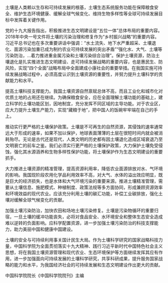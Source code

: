 土壤是人类赖以生存和可持续发展的根基，土壤生态系统服务功能在保障粮食安全、维护生态环境健康、缓解全球气候变化、维持生物多样性等全球可持续发展目标中发挥着关键作用。

党的十九大报告指出，积极推进生态文明建设是“五位一体”总体布局的重要内容。2018年中央一号文件将土壤的污染治理和修复作为“乡村振兴战略”的重要内容。习近平总书记也在多次重要讲话中强调：“水土流失、地下水严重超采、土壤退化、面源污染加重已成为制约农业可持续发展的突出矛盾”“强化水、大气、土壤等污染防治，…着力推进重金属污染和土壤污染综合治理”。保护土壤资源，防治土壤退化是扎实推进生态文明建设、走可持续发展战略的重要内容，也是惠民生、防风险，实现“四个全面”战略布局中全面建成小康社会的重要举措。在我国实施可持续发展战略过程中，必须高度认识到土壤资源的重要性，并努力提升土壤科学的贡献能力和水平。

提高土壤科技支撑能力。我国土壤资源自然禀赋总体不高，而且工业化和城市化对优质土地的占用还在继续。为确保粮食安全，应在全面理解土壤功能的基础上，建立科学的土壤功能区划，因地制宜，充分发挥不同区域的主导功能。对于农业区，应大力提升土壤生产能力，实现“藏粮于地”，把中国人的饭碗牢牢端在自己的手上。

推动实行更严格的土壤保护政策。土壤是不可再生的自然资源，其侵蚀的速率通常远大于形成的速率，如果不加以保护，地球表面薄薄的土层在很短时间内就会被消耗殆尽。无论是古代还是现代，人类文明的历史都有因土壤退化造成区域衰退乃至文明衰亡的前车之鉴。我们必须实行更严格的土壤保护政策，大力保护土壤免受侵蚀，强化其水源涵养和生物多样性保护功能，将土壤保护作为生态文明建设的重要抓手。

大力推进土壤资源的精准管理，提高资源利用率，降低农业面源排放对水、气环境的影响。我国现阶段农用化学品利用效率不高，对大气、水体的溢出效应明显，既是巨大的经济损失，也是水体和大气环境污染的重要来源。推进土壤精准管理，需要从土壤信息、施肥模式、种植制度、政策法规等多方面协同，形成兼顾资源效率和环境效益的现代农业。应该充分利用土壤的碳汇功能，补偿工业碳排放，强化土壤对缓解全球气候变化的贡献。

加强土壤污染防治，加快农田和场地土壤污染修复。土壤是污染物循环的重要归宿，一旦土壤的缓冲功能丧失，必将对食品安全、水环境安全和整体生态安全造成难以逆转的负面影响。应科学配置资源，进一步加强土壤污染防治的科技支撑能力，助力美丽中国和健康中国建设。

土壤的安全与可持续利用事关国计民生大局。作为土壤科学研究的国家战略科技力量，中国科学院为全面贯彻落实十九大精神、践行习近平新时代中国特色社会主义思想，将在我国土壤资源管理和现代农业、生态环境保护等方面继续发挥其应有作用，进一步加强面向可持续发展的土壤科学研究，共享科研成果，提升服务国家战略的能力和水平，为我国经济社会的可持续发展和生态文明建设作出更大的贡献。

中国科学院院长《中国科学院院刊》主编
